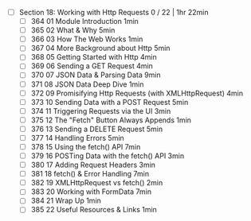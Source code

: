 - [ ] Section 18: Working with Http Requests 0 / 22 | 1hr 22min
	- [ ] 364 01 Module Introduction 1min
	- [ ] 365 02 What & Why 5min
	- [ ] 366 03 How The Web Works 1min
	- [ ] 367 04 More Background about Http 5min
	- [ ] 368 05 Getting Started with Http 4min
	- [ ] 369 06 Sending a GET Request 4min
	- [ ] 370 07 JSON Data & Parsing Data 9min
	- [ ] 371 08 JSON Data Deep Dive 1min
	- [ ] 372 09 Promisifying Http Requests (with XMLHttpRequest) 4min
	- [ ] 373 10 Sending Data with a POST Request 5min
	- [ ] 374 11 Triggering Requests via the UI 3min
	- [ ] 375 12 The "Fetch" Button Always Appends 1min
	- [ ] 376 13 Sending a DELETE Request 5min
	- [ ] 377 14 Handling Errors 5min
	- [ ] 378 15 Using the fetch() API 7min
	- [ ] 379 16 POSTing Data with the fetch() API 3min
	- [ ] 380 17 Adding Request Headers 3min
	- [ ] 381 18 fetch() & Error Handling 7min
	- [ ] 382 19 XMLHttpRequest vs fetch() 2min
	- [ ] 383 20 Working with FormData 7min
	- [ ] 384 21 Wrap Up 1min
	- [ ] 385 22 Useful Resources & Links 1min
